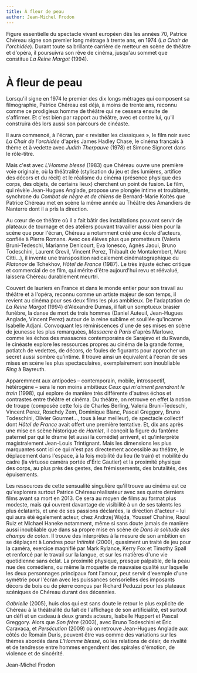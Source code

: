 ```yaml
---
title: À fleur de peau
author: Jean-Michel Frodon
---
```


Figure essentielle du spectacle vivant européen dès les années 70, Patrice Chéreau signe son premier long métrage à trente ans, en 1974 (*La Chair de l'orchidée*). Durant toute sa brillante carrière de metteur en scène de théâtre et d'opéra, il poursuivra son rêve de cinéma, jusqu'au sommet que constitue *La Reine Margot* (1994).

# À fleur de peau

Lorsqu'il signe en 1974 le premier des dix longs métrages qui composent sa filmographie, Patrice Chéreau est déjà, à moins de trente ans, reconnu comme ce prodigieux homme de théâtre qui ne cessera ensuite de s'affirmer. Et c'est bien par rapport au théâtre, avec et contre lui, qu'il construira dès lors aussi son parcours de cinéaste.

Il aura commencé, à l'écran, par «&nbsp;revisiter les classiques&nbsp;», le film noir avec *La Chair de l'orchidée* d'après James Hadley Chase, le cinéma français à thème et à vedette avec *Judith Therpauve* (1978) et Simone Signoret dans le rôle-titre.

Mais c'est avec *L'Homme blessé* (1983) que Chéreau ouvre une première voie originale, où la théâtralité (stylisation du jeu et des lumières, artifice des décors et du récit) et le réalisme du cinéma (présence physique des corps, des objets, de certains lieux) cherchent un point de fusion. Le film, qui révèle Jean-Hugues Anglade, propose une plongée intime et troublante, synchrone du *Combat de nègre et de chiens* de Bernard-Marie Koltès que Patrice Chéreau met en scène la même année au Théâtre des Amandiers de Nanterre dont il a pris la direction.

Au cœur de ce théâtre où il a fait bâtir des installations pouvant servir de plateaux de tournage et des ateliers pouvant travailler aussi bien pour la scène que pour l'écran, Chéreau a notamment créé une école d'acteurs, confiée à Pierre Romans. Avec ces élèves plus que prometteurs (Valeria Bruni-Tedeschi, Marianne Denicourt, Eva Ionesco, Agnès Jaoui, Bruno Todeschini, Laurent Grevil, Vincent Perez, Thibault de Montalembert, Marc Citti...), il invente une transposition radicalement cinématographique du *Platonov* de Tchekhov, *Hôtel de France* (1987). Le très injuste échec critique et commercial de ce film, qui mérite d'être aujourd'hui revu et réévalué, laissera Chéreau durablement meurtri.

Couvert de lauriers en France et dans le monde entier pour son travail au théâtre et à l'opéra, reconnu comme un artiste majeur de son temps, il revient au cinéma pour ses deux films les plus ambitieux. De l'adaptation de *La Reine Margot* (1994) d'Alexandre Dumas, il fait un somptueux brasier funèbre, la danse de mort de trois hommes (Daniel Auteuil, Jean-Hugues Anglade, Vincent Perez) autour de la reine sublime et souillée qu'incarne Isabelle Adjani. Convoquant les réminiscences d'une de ses mises en scène de jeunesse les plus remarquées, *Massacre à Paris* d'après Marlowe, comme les échos des massacres contemporains de Sarajevo et du Rwanda, le cinéaste explore les ressources propres au cinéma de la grande forme, potlatch de vedettes, de décors, de foules de figurants pour approcher un secret aussi sombre qu'intime. Il trouve ainsi un équivalent à l'écran de ses mises en scène les plus spectaculaires, exemplairement son inoubliable *Ring* à Bayreuth.

Apparemment aux antipodes –&nbsp;contemporain, mobile, introspectif, hétérogène&nbsp;– sera le non moins ambitieux *Ceux qui m'aiment prendront le train* (1998), qui explore de manière très différente d'autres échos et contrastes entre théâtre et cinéma. Du théâtre, on retrouve en effet la notion de troupe (composée cette fois de Charles Berling, Valeria Bruni-Tedeschi, Vincent Perez, Roschdy Zem, Dominique Blanc, Pascal Greggory, Bruno Todeschini, Olivier Gourmet..., tous à leur meilleur), de spectacle collectif dont *Hôtel de France* avait offert une première tentative. Et, dix ans après une mise en scène historique de *Hamlet*, il conçoit la figure du fantôme paternel par qui le drame (et aussi la comédie) arrivent, et qu'interprète magistralement Jean-Louis Trintignant. Mais les dimensions les plus marquantes sont ici ce qui n'est pas directement accessible au théâtre, le déplacement dans l'espace, à la fois mobilité du lieu (le train) et mobilité du cadre (la virtuose caméra portée d'Éric Gautier) et la proximité physique des corps, au plus près des gestes, des frémissements, des brutalités, des épuisements.

Les ressources de cette sensualité singulière qu'il trouve au cinéma est ce qu'explorera surtout Patrice Chéreau réalisateur avec ses quatre derniers films avant sa mort en 2013. Ce sera au moyen de films au format plus modeste, mais qui ouvrent davantage de visibilité à un de ses talents les plus éclatants, et une de ses passions déclarées, la direction d'acteur –&nbsp;lui qui aura été également acteur, chez Andrzej Wajda, Youssef Chahine, Raoul Ruiz et Michael Haneke notamment, même si sans doute jamais de manière aussi inoubliable que dans sa propre mise en scène de *Dans la solitude des champs de coton*. Il trouve des interprètes à la mesure de son ambition en se déplaçant à Londres pour *Intimité* (2000), quasiment un traité de jeu pour la caméra, exercice magnifié par Mark Rylance, Kerry Fox et Timothy Spall et renforcé par le travail sur la langue, et sur les matières d'une vie quotidienne sans éclat. La proximité physique, presque palpable, de la peau nue des comédiens, ou même la moquette de mauvaise qualité sur laquelle les deux personnages principaux font l'amour, peut servir d'exemple d'une symétrie pour l'écran avec les puissances sensorielles des imposants décors de bois ou de pierre conçus par Richard Peduzzi pour les plateaux scéniques de Chéreau durant des décennies.

*Gabrielle* (2005), huis clos qui est sans doute le retour le plus explicite de Chéreau à la théâtralité du fait de l'affichage de son artificialité, est surtout un défi et un cadeau à deux grands acteurs, Isabelle Huppert et Pascal Greggory. Alors que *Son frère* (2003), avec Bruno Todeschini et Éric Caravaca, et *Persécution* (2009) où on retrouve Jean-Hugues Anglade aux côtés de Romain Duris, peuvent être vus comme des variations sur les thèmes abordés dans *L'Homme blessé*, où les relations de désir, de rivalité et de tendresse entre hommes engendrent des spirales d'émotion, de violence et de sincérité.

Jean-Michel Frodon